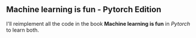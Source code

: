 ## Machine learning is fun - Pytorch Edition

I'll reimplement all the code in the book **Machine learning is fun** in *Pytorch* to learn both.
